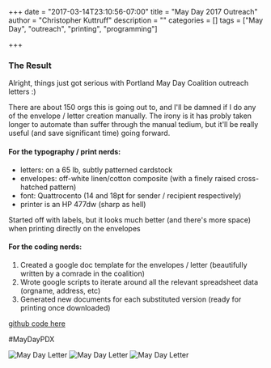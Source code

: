 +++
date = "2017-03-14T23:10:56-07:00"
title = "May Day 2017 Outreach"
author = "Christopher Kuttruff"
description = ""
categories = []
tags = ["May Day", "outreach", "printing", "programming"]

+++

### The Result

Alright, things just got serious with Portland May Day Coalition outreach letters  :)

There are about 150 orgs this is going out to, and I'll be damned if I do any of the envelope / letter creation manually.  The irony is it has probly taken longer to automate than suffer through the manual tedium, but it'll be really useful (and save significant time) going forward.

#### For the typography / print nerds:

* letters: on a 65 lb, subtly patterned cardstock
* envelopes: off-white linen/cotton composite (with a finely raised cross-hatched pattern)
* font: Quattrocento (14 and 18pt for sender / recipient respectively)
* printer is an HP 477dw (sharp as hell)

Started off with labels, but it looks much better (and there's more space) when printing directly on the envelopes

#### For the coding nerds:

1. Created a google doc template for the envelopes / letter (beautifully written by a comrade in the coalition)
1. Wrote google scripts to iterate around all the relevant spreadsheet data (orgname, address, etc)
1. Generated new documents for each substituted version (ready for printing once downloaded)

[github code here](https://gist.github.com/ckuttruff/ae1bf94119e5901edcfc47ea0fed9253)

#MayDayPDX

![May Day Letter](/images/posts/may_day_letter.jpg)
![May Day Letter](/images/posts/may_day_template.jpg)
![May Day Letter](/images/posts/may_day_code.jpg)
